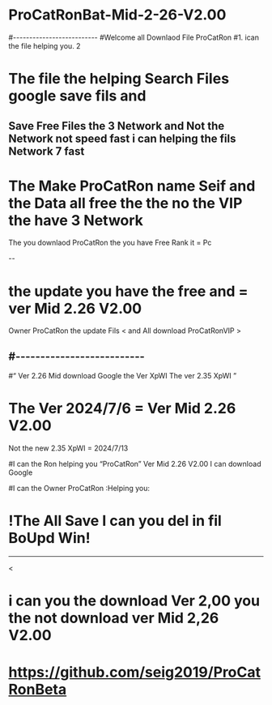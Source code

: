 # ProCatRonBat-Mid-2-26-V2.00


#--------------------------
#Welcome all Downlaod File ProCatRon
#1. ican the file helping you. 2<join>  
# The file the helping Search Files google save fils and 

Save Free Files the 3 Network and Not the Network not speed fast i can   helping the fils Network 7 fast <Welcome all >
--- 
# The Make ProCatRon name Seif and the Data all free the  the no the VIP the have 3 Network

The you downlaod ProCatRon the you have Free Rank it = Pc 

--
# the update you have the free and  = ver Mid 2.26 V2.00

Owner ProCatRon the update Fils <Thx all download Free >
                                < and All download ProCatRonVIP >

                                
#--------------------------
------------------------------------------------------------
#“    Ver 2.26 Mid download Google the Ver XpWI The ver 2.35 XpWI                                                                  ”
# The Ver 2024/7/6 = Ver Mid 2.26 V2.00 
Not the new 2.35 XpWI = 2024/7/13
   
 
#I can the Ron helping you “ProCatRon” Ver Mid 2.26 V2.00   I can download Google 

#I can the Owner ProCatRon :Helping you:
# !The All Save I can you del in fil BoUpd Win!
-----------------------------------------------------------------------


<
# i can you the download Ver 2,00 you the not download ver Mid 2,26 V2.00

# https://github.com/seig2019/ProCatRonBeta
>



